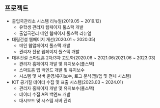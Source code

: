 
  <h2>프로젝트</h2>

- 출입국관리소 시스템 리뉴얼(2019.05 ~ 2019.12)
  - 유학생 관리자 웹페이지 풀스택 개발
  - 출입국관리 메인 웹페이지 풀스택 리뉴얼
- 대림건설 웹페이지 개선(2020.01 ~ 2020.05)
  - 메인 웹앱페이지 풀스택 개발
  - 관리자 전용 웹페이지 풀스택 개발
- 대우건설 스마트홈 2차/3차 고도화(2020.06 ~ 2021.06/2021.06 ~ 2023.03)
  - 관리자 홈페이지 개발 및 유지보수(풀스택)
  - 스마트홈 앱 백엔드 개발 및 유지보수
  - 시스템 및 서버 운영/유지보수, 로그 분석(웹/앱 및 전체 시스템)
- IOT 공기질 데이터 수집 및 표출 시스템(2023.03 ~ 2024.01)
  - 관리자 홈페이지 개발 및 유지보수(풀스택)
  - 데이터 수집 API 백엔드 개발
  - 대시보드 및 시스템 서버 관리

